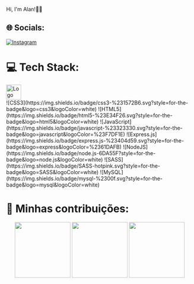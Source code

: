 Hi, I'm Alan!👨‍💻


## 🌐 Socials:
[![Instagram](https://img.shields.io/badge/Instagram-%23E4405F.svg?logo=Instagram&logoColor=white)](https://instagram.com/https://www.instagram.com/alandiogorb/) 



# 💻 Tech Stack:

<div style="display: flex"> 
  <img height="40px" src="https://img.shields.io/badge/css3-%231572B6.svg?style=for-the-badge&logo=css3&logoColor=white" title='Logo CSS'/>
</div>
![CSS3](https://img.shields.io/badge/css3-%231572B6.svg?style=for-the-badge&logo=css3&logoColor=white) ![HTML5](https://img.shields.io/badge/html5-%23E34F26.svg?style=for-the-badge&logo=html5&logoColor=white) ![JavaScript](https://img.shields.io/badge/javascript-%23323330.svg?style=for-the-badge&logo=javascript&logoColor=%23F7DF1E) ![Express.js](https://img.shields.io/badge/express.js-%23404d59.svg?style=for-the-badge&logo=express&logoColor=%2361DAFB) ![NodeJS](https://img.shields.io/badge/node.js-6DA55F?style=for-the-badge&logo=node.js&logoColor=white) ![SASS](https://img.shields.io/badge/SASS-hotpink.svg?style=for-the-badge&logo=SASS&logoColor=white) ![MySQL](https://img.shields.io/badge/mysql-%2300f.svg?style=for-the-badge&logo=mysql&logoColor=white)

# 🚀 Minhas contribuições:
<p align="center">
  <img height="150rem" src="https://github-readme-stats.vercel.app/api?username=AlanDiogoR&show_icons=true&theme=radical&include_all_commits=true&count_private=true"/>
  <img height="150rem" src="https://github-readme-stats.vercel.app/api/top-langs/?username=AlanDiogoR&layout=compact&langs_count=7&theme=radical"/>  
  <img height="150rem" src="https://github-readme-streak-stats.herokuapp.com/?user=AlanDiogoR&theme=radical&hide_border=false">
</p>

